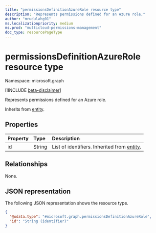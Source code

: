 ```yaml
---
title: "permissionsDefinitionAzureRole resource type"
description: "Represents permissions defined for an Azure role."
author: "mrudulahg01"
ms.localizationpriority: medium
ms.prod: "multicloud-permissions-management"
doc_type: resourcePageType
---
```


# permissionsDefinitionAzureRole resource type

Namespace: microsoft.graph

[!INCLUDE [beta-disclaimer](../../includes/beta-disclaimer.md)]

Represents permissions defined for an Azure role.

Inherits from [entity](../resources/entity.md).

## Properties
|Property|Type|Description|
|:---|:---|:---|
|id|String|List of identifiers. Inherited from [entity](../resources/entity.md).|

## Relationships
None.

## JSON representation
The following JSON representation shows the resource type.
<!-- {
  "blockType": "resource",
  "keyProperty": "id",
  "@odata.type": "microsoft.graph.permissionsDefinitionAzureRole",
  "baseType": "microsoft.graph.entity",
  "openType": false
}
-->
``` json
{
  "@odata.type": "#microsoft.graph.permissionsDefinitionAzureRole",
  "id": "String (identifier)"
}
```

